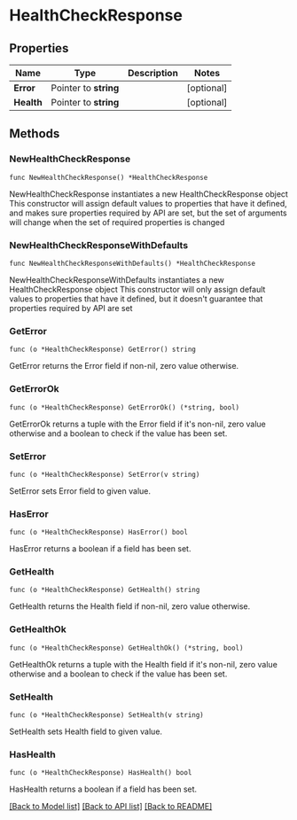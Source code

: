 # HealthCheckResponse

## Properties

Name | Type | Description | Notes
------------ | ------------- | ------------- | -------------
**Error** | Pointer to **string** |  | [optional] 
**Health** | Pointer to **string** |  | [optional] 

## Methods

### NewHealthCheckResponse

`func NewHealthCheckResponse() *HealthCheckResponse`

NewHealthCheckResponse instantiates a new HealthCheckResponse object
This constructor will assign default values to properties that have it defined,
and makes sure properties required by API are set, but the set of arguments
will change when the set of required properties is changed

### NewHealthCheckResponseWithDefaults

`func NewHealthCheckResponseWithDefaults() *HealthCheckResponse`

NewHealthCheckResponseWithDefaults instantiates a new HealthCheckResponse object
This constructor will only assign default values to properties that have it defined,
but it doesn't guarantee that properties required by API are set

### GetError

`func (o *HealthCheckResponse) GetError() string`

GetError returns the Error field if non-nil, zero value otherwise.

### GetErrorOk

`func (o *HealthCheckResponse) GetErrorOk() (*string, bool)`

GetErrorOk returns a tuple with the Error field if it's non-nil, zero value otherwise
and a boolean to check if the value has been set.

### SetError

`func (o *HealthCheckResponse) SetError(v string)`

SetError sets Error field to given value.

### HasError

`func (o *HealthCheckResponse) HasError() bool`

HasError returns a boolean if a field has been set.

### GetHealth

`func (o *HealthCheckResponse) GetHealth() string`

GetHealth returns the Health field if non-nil, zero value otherwise.

### GetHealthOk

`func (o *HealthCheckResponse) GetHealthOk() (*string, bool)`

GetHealthOk returns a tuple with the Health field if it's non-nil, zero value otherwise
and a boolean to check if the value has been set.

### SetHealth

`func (o *HealthCheckResponse) SetHealth(v string)`

SetHealth sets Health field to given value.

### HasHealth

`func (o *HealthCheckResponse) HasHealth() bool`

HasHealth returns a boolean if a field has been set.


[[Back to Model list]](../README.md#documentation-for-models) [[Back to API list]](../README.md#documentation-for-api-endpoints) [[Back to README]](../README.md)


